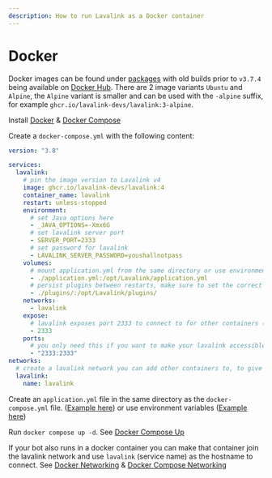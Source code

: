 ```yaml
---
description: How to run Lavalink as a Docker container
---
```


# Docker

Docker images can be found under [packages](https://github.com/lavalink-devs/Lavalink/pkgs/container/lavalink) with old builds prior to `v3.7.4` being available on [Docker Hub](https://hub.docker.com/r/fredboat/lavalink/).
There are 2 image variants `Ubuntu` and `Alpine`, the `Alpine` variant is smaller and can be used with the `-alpine` suffix, for example `ghcr.io/lavalink-devs/lavalink:3-alpine`.

Install [Docker](https://docs.docker.com/engine/install/) & [Docker Compose](https://docs.docker.com/compose/install/)

Create a `docker-compose.yml` with the following content:

```yaml title="docker-compose.yml"
version: "3.8"

services:
  lavalink:
    # pin the image version to Lavalink v4
    image: ghcr.io/lavalink-devs/lavalink:4
    container_name: lavalink
    restart: unless-stopped
    environment:
      # set Java options here
      - _JAVA_OPTIONS=-Xmx6G
      # set lavalink server port
      - SERVER_PORT=2333
      # set password for lavalink
      - LAVALINK_SERVER_PASSWORD=youshallnotpass
    volumes:
      # mount application.yml from the same directory or use environment variables
      - ./application.yml:/opt/Lavalink/application.yml
      # persist plugins between restarts, make sure to set the correct permissions (user: 322, group: 322)
      - ./plugins/:/opt/Lavalink/plugins/
    networks:
      - lavalink
    expose:
      # lavalink exposes port 2333 to connect to for other containers (this is for documentation purposes only)
      - 2333
    ports:
      # you only need this if you want to make your lavalink accessible from outside of containers
      - "2333:2333"
networks:
  # create a lavalink network you can add other containers to, to give them access to Lavalink
  lavalink:
    name: lavalink
```

Create an `application.yml` file in the same directory as the `docker-compose.yml` file. ([Example here](index.md#example-applicationyml)) or use environment variables ([Example here](index.md#example-environment-variables))

Run `docker compose up -d`. See [Docker Compose Up](https://docs.docker.com/engine/reference/commandline/compose_up/)

If your bot also runs in a docker container you can make that container join the lavalink network and use `lavalink` (service name) as the hostname to connect.
See [Docker Networking](https://docs.docker.com/network/) & [Docker Compose Networking](https://docs.docker.com/compose/networking/)
